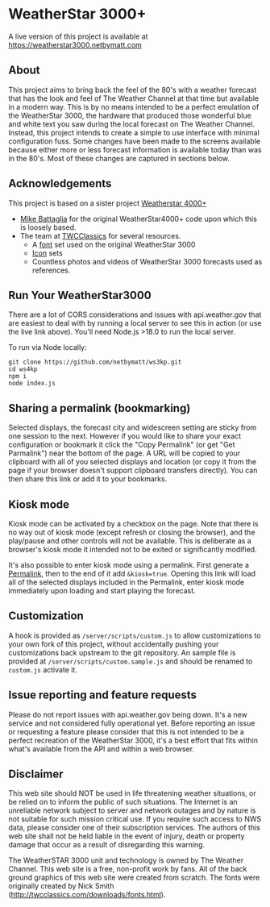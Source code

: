 # WeatherStar 3000+

A live version of this project is available at https://weatherstar3000.netbymatt.com

## About

This project aims to bring back the feel of the 80's with a weather forecast that has the look and feel of The Weather Channel at that time but available in a modern way. This is by no means intended to be a perfect emulation of the WeatherStar 3000, the hardware that produced those wonderful blue and white text you saw during the local forecast on The Weather Channel. Instead, this project intends to create a simple to use interface with minimal configuration fuss. Some changes have been made to the screens available because either more or less forecast information is available today than was in the 80's. Most of these changes are captured in sections below.

## Acknowledgements

This project is based on a sister project [Weatherstar 4000+](https://github.com/netbymatt/ws4kp)

* [Mike Battaglia](https://github.com/vbguyny/ws4kp) for the original WeatherStar4000+ code upon which this is loosely based.
* The team at [TWCClassics](https://twcclassics.com/) for several resources.
	* A [font](https://twcclassics.com/downloads.html) set used on the original WeatherStar 3000
	* [Icon](https://twcclassics.com/downloads.html) sets
	* Countless photos and videos of WeatherStar 3000 forecasts used as references.

## Run Your WeatherStar3000
There are a lot of CORS considerations and issues with api.weather.gov that are easiest to deal with by running a local server to see this in action (or use the live link above). You'll need Node.js >18.0 to run the local server.

To run via Node locally:
```
git clone https://github.com/netbymatt/ws3kp.git
cd ws4kp
npm i
node index.js
```

## Sharing a permalink (bookmarking)
Selected displays, the forecast city and widescreen setting are sticky from one session to the next. However if you would like to share your exact configuration or bookmark it click the "Copy Permalink" (or get "Get Parmalink") near the bottom of the page. A URL will be copied to your clipboard with all of you selected displays and location (or copy it from the page if your browser doesn't support clipboard transfers directly). You can then share this link or add it to your bookmarks.

## Kiosk mode
Kiosk mode can be activated by a checkbox on the page. Note that there is no way out of kiosk mode (except refresh or closing the browser), and the play/pause and other controls will not be available. This is deliberate as a browser's kiosk mode it intended not to be exited or significantly modified.

It's also possible to enter kiosk mode using a permalink. First generate a [Permalink](#sharing-a-permalink-bookmarking), then to the end of it add `&kiosk=true`. Opening this link will load all of the selected displays included in the Permalink, enter kiosk mode immediately upon loading and start playing the forecast.

## Customization
A hook is provided as `/server/scripts/custom.js` to allow customizations to your own fork of this project, without accidentally pushing your customizations back upstream to the git repository. An sample file is provided at `/server/scripts/custom.sample.js` and should be renamed to `custom.js` activate it.

## Issue reporting and feature requests

Please do not report issues with api.weather.gov being down. It's a new service and not considered fully operational yet. Before reporting an issue or requesting a feature please consider that this is not intended to be a perfect recreation of the WeatherStar 3000, it's a best effort that fits within what's available from the API and within a web browser.

## Disclaimer

This web site should NOT be used in life threatening weather situations, or be relied on to inform the public of such situations. The Internet is an unreliable network subject to server and network outages and by nature is not suitable for such mission critical use. If you require such access to NWS data, please consider one of their subscription services. The authors of this web site shall not be held liable in the event of injury, death or property damage that occur as a result of disregarding this warning.

The WeatherSTAR 3000 unit and technology is owned by The Weather Channel. This web site is a free, non-profit work by fans. All of the back ground graphics of this web site were created from scratch.  The fonts were originally created by Nick Smith (http://twcclassics.com/downloads/fonts.html).

